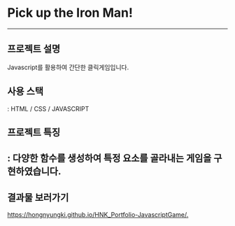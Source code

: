 # Pick up the Iron Man!
------
## 프로젝트 설명  
Javascript를 활용하여 간단한 클릭게임입니다.   
## 사용 스택  
 : HTML / CSS / JAVASCRIPT
## 프로젝트 특징   
: 다양한 함수를 생성하여 특정 요소를 골라내는 게임을 구현하였습니다.  
---------  
## 결과물 보러가기  
<https://hongnyungki.github.io/HNK_Portfolio-JavascriptGame/.>